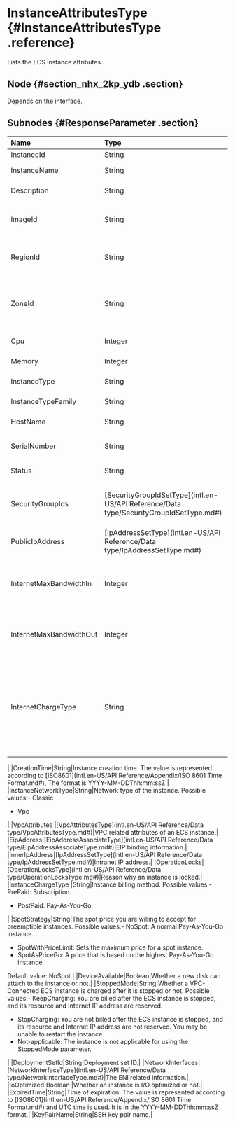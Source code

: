 # InstanceAttributesType {#InstanceAttributesType .reference}

Lists the ECS instance attributes.

## Node {#section_nhx_2kp_ydb .section}

Depends on the interface.

## Subnodes {#ResponseParameter .section}

|Name|Type|Description|
|:---|:---|:----------|
|InstanceId|String|Instance ID.|
|InstanceName|String|Instance name.|
|Description|String|Instance description.|
|ImageId|String|ID of the image that is running in the instance.|
|RegionId|String|ID of the region where the instance belongs.|
|ZoneId|String|Zone ID of the zone where the ENS instance is located.|
|Cpu |Integer|Number of vCPU.|
|Memory|Integer|Memory size in MB.|
|InstanceType|String|Instance type.|
|InstanceTypeFamily|String|Instance type family|
|HostName|String|Instance host name.|
|SerialNumber|String|Instance serial number.|
|Status|String|Instance status.|
|SecurityGroupIds|[SecurityGroupIdSetType](intl.en-US/API Reference/Data type/SecurityGroupIdSetType.md#)|Security groups that manage the specified instance.|
|PublicIpAddress|[IpAddressSetType](intl.en-US/API Reference/Data type/IpAddressSetType.md#)|Public IP address of the instance.|
|InternetMaxBandwidthIn|Integer|Maximum incoming bandwidth from the internet network.|
|InternetMaxBandwidthOut|Integer|Maximum outgoing bandwidth to the internet network.|
|InternetChargeType|String|The billing method of the network bandwidth. Possible values:-   PayByTraffic: You are billed based on the traffic.

|
|CreationTime|String|Instance creation time. The value is represented according to [ISO8601](intl.en-US/API Reference/Appendix/ISO 8601 Time Format.md#), The format is YYYY-MM-DDThh:mm:ssZ.|
|InstanceNetworkType|String|Network type of the instance. Possible values:-   Classic
-   Vpc

|
|VpcAttributes |[VpcAttributesType](intl.en-US/API Reference/Data type/VpcAttributesType.md#)|VPC related attributes of an ECS instance.|
|EipAddress|[EipAddressAssociateType](intl.en-US/API Reference/Data type/EipAddressAssociateType.md#)|EIP binding information.|
|InnerIpAddress|[IpAddressSetType](intl.en-US/API Reference/Data type/IpAddressSetType.md#)|Intranet IP address.|
|OperationLocks|[OperationLocksType](intl.en-US/API Reference/Data type/OperationLocksType.md#)|Reason why an instance is locked.|
|InstanceChargeType |String|Instance billing method. Possible values:-   PrePaid: Subscription.
-   PostPaid: Pay-As-You-Go.

|
|SpotStrategy|String|The spot price you are willing to accept for preemptible instances. Possible values:-   NoSpot: A normal Pay-As-You-Go instance.
-   SpotWithPriceLimit: Sets the maximum price for a spot instance.
-   SpotAsPriceGo: A price that is based on the highest Pay-As-You-Go instance.

Default value: NoSpot.|
|DeviceAvailable|Boolean|Whether a new disk can attach to the instance or not.|
|StoppedMode|String|Whether a VPC-Connected ECS instance is charged after it is stopped or not. Possible values:-   KeepCharging: You are billed after the ECS instance is stopped, and its resource and Internet IP address are reserved.
-   StopCharging: You are not billed after the ECS instance is stopped, and its resource and Internet IP address are not reserved. You may be unable to restart the instance.
-   Not-applicable: The instance is not applicable for using the StoppedMode parameter.

|
|DeploymentSetId|String|Deployment set ID.|
|NetworkInterfaces|[NetworkInterfaceType](intl.en-US/API Reference/Data type/NetworkInterfaceType.md#)|The ENI related information.|
|IoOptimized|Boolean |Whether an instance is I/O optimized or not.|
|ExpiredTime|String|Time of expiration. The value is represented according to [ISO8601](intl.en-US/API Reference/Appendix/ISO 8601 Time Format.md#) and UTC time is used. It is in the YYYY-MM-DDThh:mm:ssZ format.|
|KeyPairName|String|SSH key pair name.|

